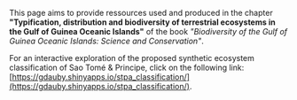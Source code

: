 This page aims to provide ressources used and produced in the chapter __"Typification, distribution and biodiversity of terrestrial ecosystems in the Gulf of Guinea Oceanic Islands"__ of the book *"Biodiversity of the Gulf of Guinea Oceanic Islands: Science and Conservation"*.
   
For an interactive exploration of the proposed synthetic ecosystem classification of Sao Tomé & Principe, click on the following link:
[https://gdauby.shinyapps.io/stpa_classification/](https://gdauby.shinyapps.io/stpa_classification/).
